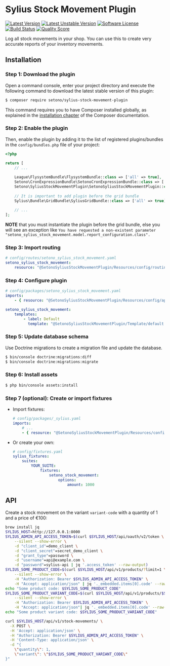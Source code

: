 # Sylius Stock Movement Plugin

[![Latest Version][ico-version]][link-packagist]
[![Latest Unstable Version][ico-unstable-version]][link-packagist]
[![Software License][ico-license]](LICENSE)
[![Build Status][ico-travis]][link-travis]
[![Quality Score][ico-code-quality]][link-code-quality]

Log all stock movements in your shop. You can use this to create very accurate reports of your
inventory movements.

## Installation

### Step 1: Download the plugin

Open a command console, enter your project directory and execute the following command to download the latest stable version of this plugin:

```bash
$ composer require setono/sylius-stock-movement-plugin
```

This command requires you to have Composer installed globally, as explained in the [installation chapter](https://getcomposer.org/doc/00-intro.md) of the Composer documentation.


### Step 2: Enable the plugin

Then, enable the plugin by adding it to the list of registered plugins/bundles
in the `config/bundles.php` file of your project:

```php
<?php

return [
    // ...
    
    League\FlysystemBundle\FlysystemBundle::class => ['all' => true],
    Setono\CronExpressionBundle\SetonoCronExpressionBundle::class => ['all' => true],
    Setono\SyliusStockMovementPlugin\SetonoSyliusStockMovementPlugin::class => ['all' => true],
    
    // It is important to add plugin before the grid bundle
    Sylius\Bundle\GridBundle\SyliusGridBundle::class => ['all' => true],
        
    // ...
];
```

**NOTE** that you must instantiate the plugin before the grid bundle, else you will see an exception like `You have requested a non-existent parameter "setono_sylius_stock_movement.model.report_configuration.class".`

### Step 3: Import routing

```yaml
# config/routes/setono_sylius_stock_movement.yaml
setono_sylius_stock_movement:
    resource: "@SetonoSyliusStockMovementPlugin/Resources/config/routing.yaml"
```

### Step 4: Configure plugin

```yaml
# config/packages/setono_sylius_stock_movement.yaml
imports:
    - { resource: "@SetonoSyliusStockMovementPlugin/Resources/config/app/config.yaml" }

setono_sylius_stock_movement:
    templates:
        - label: Default
          template: "@SetonoSyliusStockMovementPlugin/Template/default.txt.twig"
```

### Step 5: Update database schema

Use Doctrine migrations to create a migration file and update the database.

```bash
$ bin/console doctrine:migrations:diff
$ bin/console doctrine:migrations:migrate
```

### Step 6: Install assets

```bash
$ php bin/console assets:install
```

### Step 7 (optional): Create or import fixtures

- Import fixtures:

    ```yaml
    # config/packages/_sylius.yaml
    imports:
        # ...
        - { resource: "@SetonoSyliusStockMovementPlugin/Resources/config/app/fixtures.yaml" }
    ```

- Or create your own:
    
    ```yaml
    # config/fixtures.yaml
    sylius_fixtures:
        suites:
            YOUR_SUITE:
                fixtures:
                    setono_stock_movement:
                        options:
                            amount: 1000
    ```

## API
Create a stock movement on the variant `variant-code` with a quantity of 1 and a price of €100:

```bash
brew install jq
SYLIUS_HOST=http://127.0.0.1:8000
SYLIUS_ADMIN_API_ACCESS_TOKEN=$(curl $SYLIUS_HOST/api/oauth/v2/token \
    --silent --show-error \
    -d "client_id"=demo_client \
    -d "client_secret"=secret_demo_client \
    -d "grant_type"=password \
    -d "username"=api@example.com \
    -d "password"=sylius-api | jq '.access_token' --raw-output)
SYLIUS_SOME_PRODUCT_CODE=$(curl $SYLIUS_HOST/api/v1/products/?limit=1 \
    --silent --show-error \
    -H "Authorization: Bearer $SYLIUS_ADMIN_API_ACCESS_TOKEN" \
    -H "Accept: application/json" | jq '._embedded.items[0].code' --raw-output)
echo "Some product code: $SYLIUS_SOME_PRODUCT_CODE"
SYLIUS_SOME_PRODUCT_VARIANT_CODE=$(curl $SYLIUS_HOST/api/v1/products/$SYLIUS_SOME_PRODUCT_CODE/variants/?limit=1 \
    --silent --show-error \
    -H "Authorization: Bearer $SYLIUS_ADMIN_API_ACCESS_TOKEN" \
    -H "Accept: application/json"| jq '._embedded.items[0].code' --raw-output)
echo "Some product variant code: $SYLIUS_SOME_PRODUCT_VARIANT_CODE"

curl $SYLIUS_HOST/api/v1/stock-movements/ \
  -X POST \
  -H 'Accept: application/json' \
  -H "Authorization: Bearer $SYLIUS_ADMIN_API_ACCESS_TOKEN" \
  -H 'Content-Type: application/json' \
  -d "{
	\"quantity\": 1,
	\"variant\": \"$SYLIUS_SOME_PRODUCT_VARIANT_CODE\"
}"
```

[ico-version]: https://poser.pugx.org/setono/sylius-stock-movement-plugin/v/stable
[ico-unstable-version]: https://poser.pugx.org/setono/sylius-stock-movement-plugin/v/unstable
[ico-license]: https://poser.pugx.org/setono/sylius-stock-movement-plugin/license
[ico-travis]: https://travis-ci.org/Setono/SyliusStockMovementPlugin.svg?branch=master
[ico-code-quality]: https://img.shields.io/scrutinizer/g/Setono/SyliusStockMovementPlugin.svg?style=flat-square

[link-packagist]: https://packagist.org/packages/setono/sylius-stock-movement-plugin
[link-travis]: https://travis-ci.org/Setono/SyliusStockMovementPlugin
[link-code-quality]: https://scrutinizer-ci.com/g/Setono/SyliusStockMovementPlugin
